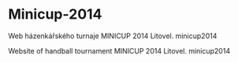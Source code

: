 Minicup-2014
============
Web házenkářského turnaje MINICUP 2014 Litovel.
minicup2014

Website of handball tournament MINICUP 2014 Litovel.
minicup2014

